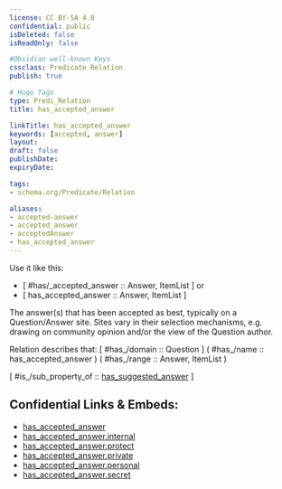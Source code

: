 ```yaml
---
license: CC BY-SA 4.0
confidential: public
isDeleted: false
isReadOnly: false

#Obsidian well-known Keys
cssclass: Predicate Relation
publish: true

# Hugo Tags
type: Predi_Relation
title: has_accepted_answer

linkTitle: has_accepted_answer
keywords: [accepted, answer]
layout: 
draft: false
publishDate:
expiryDate: 

tags:
- schema.org/Predicate/Relation

aliases:
- accepted-answer
- accepted_answer
- acceptedAnswer
- has_accepted_answer
---
```


Use it like this: 
- [ #has/_accepted_answer :: Answer, ItemList ] or 
- [ has_accepted_answer :: Answer, ItemList ] 

The answer(s) that has been accepted as best, typically on a Question/Answer site.
Sites vary in their selection mechanisms, e.g. drawing on community opinion
and/or the view of the Question author.

Relation describes that: 
[ #has_/domain  :: Question ]
( #has_/name :: has_accepted_answer )
( #has_/range :: Answer, ItemList )

[ #is_/sub_property_of  :: [has_suggested_answer](schema.org/Predicate/Relations/has/has_suggested_answer.md) ]



## Confidential Links & Embeds: 
- [has_accepted_answer](../../../../../_public/schema.org/Predicate/Relations/has/has_accepted_answer.md) 
- [has_accepted_answer.internal](../../../../../_internal/schema.org/Predicate/Relations/has/has_accepted_answer.internal.md) 
- [has_accepted_answer.protect](../../../../../_protect/schema.org/Predicate/Relations/has/has_accepted_answer.protect.md) 
- [has_accepted_answer.private](../../../../../_private/schema.org/Predicate/Relations/has/has_accepted_answer.private.md) 
- [has_accepted_answer.personal](../../../../../_personal/schema.org/Predicate/Relations/has/has_accepted_answer.personal.md) 
- [has_accepted_answer.secret](../../../../../_secret/schema.org/Predicate/Relations/has/has_accepted_answer.secret.md) 
